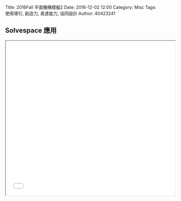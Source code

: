 Title: 2016Fall 平面機構模擬2
Date: 2016-12-02 12:00
Category: Misc
Tags: 使用導引, 創造力, 表達能力, 協同設計
Author: 40423241

## Solvespace 應用

<iframe src="./../data/W12.html" width="550"  height="500"/></iframe>
